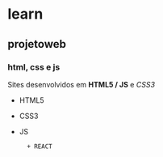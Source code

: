 # learn
## projetoweb
### html, css e js
Sites desenvolvidos em **HTML5 / JS** e _CSS3_

- HTML5
- CSS3
- JS

		+ REACT



